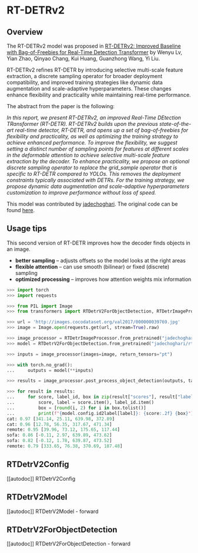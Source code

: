<!--Copyright 2025 The HuggingFace Team. All rights reserved.

Licensed under the Apache License, Version 2.0 (the "License"); you may not use this file except in compliance with
the License. You may obtain a copy of the License at

http://www.apache.org/licenses/LICENSE-2.0

Unless required by applicable law or agreed to in writing, software distributed under the License is distributed on
an "AS IS" BASIS, WITHOUT WARRANTIES OR CONDITIONS OF ANY KIND, either express or implied. See the License for the
specific language governing permissions and limitations under the License.

⚠️ Note that this file is in Markdown but contain specific syntax for our doc-builder (similar to MDX) that may not be
rendered properly in your Markdown viewer.

-->

# RT-DETRv2

## Overview

The RT-DETRv2 model was proposed in [RT-DETRv2: Improved Baseline with Bag-of-Freebies for Real-Time Detection Transformer](https://arxiv.org/abs/2407.17140) by Wenyu Lv, Yian Zhao, Qinyao Chang, Kui Huang, Guanzhong Wang, Yi Liu.

RT-DETRv2 refines RT-DETR by introducing selective multi-scale feature extraction, a discrete sampling operator for broader deployment compatibility, and improved training strategies like dynamic data augmentation and scale-adaptive hyperparameters. These changes enhance flexibility and practicality while maintaining real-time performance.

The abstract from the paper is the following:

*In this report, we present RT-DETRv2, an improved Real-Time DEtection TRansformer (RT-DETR). RT-DETRv2 builds upon the previous state-of-the-art real-time detector, RT-DETR, and opens up a set of bag-of-freebies for flexibility and practicality, as well as optimizing the training strategy to achieve enhanced performance. To improve the flexibility, we suggest setting a distinct number of sampling points for features at different scales in the deformable attention to achieve selective multi-scale feature extraction by the decoder. To enhance practicality, we propose an optional discrete sampling operator to replace the grid_sample operator that is specific to RT-DETR compared to YOLOs. This removes the deployment constraints typically associated with DETRs. For the training strategy, we propose dynamic data augmentation and scale-adaptive hyperparameters customization to improve performance without loss of speed.*

This model was contributed by [jadechoghari](https://huggingface.co/jadechoghari).
The original code can be found [here](https://github.com/lyuwenyu/RT-DETR).

## Usage tips 

This second version of RT-DETR improves how the decoder finds objects in an image. 

- **better sampling** – adjusts offsets so the model looks at the right areas
- **flexible attention** – can use smooth (bilinear) or fixed (discrete) sampling
- **optimized processing** – improves how attention weights mix information

```py
>>> import torch
>>> import requests

>>> from PIL import Image
>>> from transformers import RTDetrV2ForObjectDetection, RTDetrImageProcessor

>>> url = 'http://images.cocodataset.org/val2017/000000039769.jpg'
>>> image = Image.open(requests.get(url, stream=True).raw)

>>> image_processor = RTDetrImageProcessor.from_pretrained("jadechoghari/rtdetr_v2_r18vd")
>>> model = RTDetrV2ForObjectDetection.from_pretrained("jadechoghari/rtdetr_v2_r18vd")

>>> inputs = image_processor(images=image, return_tensors="pt")

>>> with torch.no_grad():
...     outputs = model(**inputs)

>>> results = image_processor.post_process_object_detection(outputs, target_sizes=torch.tensor([(image.height, image.width)]), threshold=0.5)

>>> for result in results:
...     for score, label_id, box in zip(result["scores"], result["labels"], result["boxes"]):
...         score, label = score.item(), label_id.item()
...         box = [round(i, 2) for i in box.tolist()]
...         print(f"{model.config.id2label[label]}: {score:.2f} {box}")
cat: 0.97 [341.14, 25.11, 639.98, 372.89]
cat: 0.96 [12.78, 56.35, 317.67, 471.34]
remote: 0.95 [39.96, 73.12, 175.65, 117.44]
sofa: 0.86 [-0.11, 2.97, 639.89, 473.62]
sofa: 0.82 [-0.12, 1.78, 639.87, 473.52]
remote: 0.79 [333.65, 76.38, 370.69, 187.48]
```

## RTDetrV2Config

[[autodoc]] RTDetrV2Config


## RTDetrV2Model

[[autodoc]] RTDetrV2Model
    - forward
 
## RTDetrV2ForObjectDetection

[[autodoc]] RTDetrV2ForObjectDetection
    - forward
